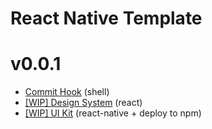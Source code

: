 # React Native Template

# v0.0.1

- [Commit Hook](./.commit/README.md) (shell)
- [[WIP] Design System](./design-system/README.md) (react)
- [[WIP] UI Kit](./mobile-ux/README.manage.md) (react-native + deploy to npm)
